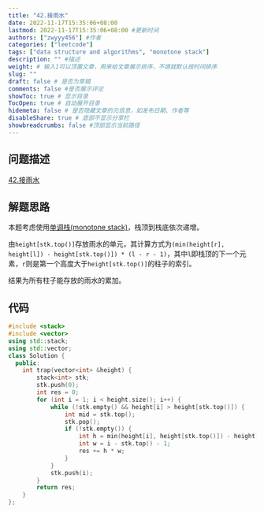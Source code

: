 ```yaml
---
title: "42.接雨水"
date: 2022-11-17T15:35:06+08:00
lastmod: 2022-11-17T15:35:06+08:00 #更新时间
authors: ["zwyyy456"] #作者
categories: ["leetcode"]
tags: ["data structure and algorithms", "monotone stack"]
description: "" #描述
weight: # 输入1可以顶置文章，用来给文章展示排序，不填就默认按时间排序
slug: ""
draft: false # 是否为草稿
comments: false #是否展示评论
showToc: true # 显示目录
TocOpen: true # 自动展开目录
hidemeta: false # 是否隐藏文章的元信息，如发布日期、作者等
disableShare: true # 底部不显示分享栏
showbreadcrumbs: false #顶部显示当前路径
---
```

## 问题描述
[42.接雨水](https://leetcode.cn/problems/trapping-rain-water/)

## 解题思路
本题考虑使用[单调栈(monotone stack)](https://zwyyy456.vercel.app/zh/posts/tech/monotone-stack/)，栈顶到栈底依次递增。

由`height[stk.top()]`存放雨水的单元，其计算方式为`(min(height[r], height[l]) - height[stk.top()]) * (l - r - 1)`，其中`l`即栈顶的下一个元素，`r`则是第一个高度大于`height[stk.top()]`的柱子的索引。

结果为所有柱子能存放的雨水的累加。

## 代码
```cpp
#include <stack>
#include <vector>
using std::stack;
using std::vector;
class Solution {
  public:
    int trap(vector<int> &height) {
        stack<int> stk;
        stk.push(0);
        int res = 0;
        for (int i = 1; i < height.size(); i++) {
            while (!stk.empty() && height[i] > height[stk.top()]) {
                int mid = stk.top();
                stk.pop();
                if (!stk.empty()) {
                    int h = min(height[i], height[stk.top()]) - height[mid];
                    int w = i - stk.top() - 1;
                    res += h * w;
                }
            }
            stk.push(i);
        }
        return res;
    }
};
```

